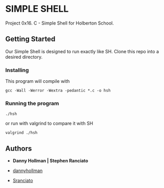 # SIMPLE SHELL

Project 0x16. C - Simple Shell for Holberton School.

## Getting Started

Our Simple Shell is designed to run exactly like SH.
Clone this repo into a desired directory.

### Installing

This program will compile with

```
gcc -Wall -Werror -Wextra -pedantic *.c -o hsh
```

### Running the program

```
./hsh
```

or run with valgrind to compare it with SH

```
valgrind ./hsh
```

## Authors

* **Danny Hollman | Stephen Ranciato**

* [dannyhollman](https://github.com/dannyhollman)
* [Sranciato](https://github.com/Sranciato)
